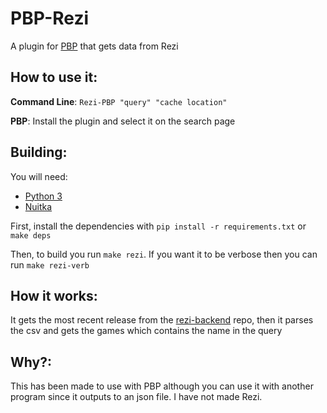 # PBP-Rezi

A plugin for [PBP]() that gets data from Rezi

## How to use it:

**Command Line**: `Rezi-PBP "query" "cache location"`

**PBP**: Install the plugin and select it on the search page

## Building:

You will need:

- [Python 3](https://python.org)
- [Nuitka](https://github.com/Nuitka/Nuitka)

First, install the dependencies with `pip install -r requirements.txt` or `make deps`

Then, to build you run `make rezi`. If you want it to be verbose then you can run `make rezi-verb`

## How it works:

It gets the most recent release from the [rezi-backend](https://github.com/Brisolo32/rezi-backend) repo, then it parses the csv and gets the games which contains the name in the query

## Why?:

This has been made to use with PBP although you can use it with another program since it outputs to an json file. I have not made Rezi.

